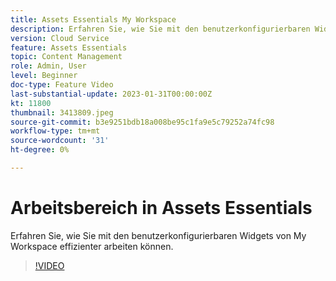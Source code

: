 ```yaml
---
title: Assets Essentials My Workspace
description: Erfahren Sie, wie Sie mit den benutzerkonfigurierbaren Widgets von My Workspace effizienter arbeiten können.
version: Cloud Service
feature: Assets Essentials
topic: Content Management
role: Admin, User
level: Beginner
doc-type: Feature Video
last-substantial-update: 2023-01-31T00:00:00Z
kt: 11800
thumbnail: 3413809.jpeg
source-git-commit: b3e9251bdb18a008be95c1fa9e5c79252a74fc98
workflow-type: tm+mt
source-wordcount: '31'
ht-degree: 0%

---
```



# Arbeitsbereich in Assets Essentials

Erfahren Sie, wie Sie mit den benutzerkonfigurierbaren Widgets von My Workspace effizienter arbeiten können.

>[!VIDEO](https://video.tv.adobe.com/v/3413809?quality=12&learn=on)
